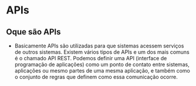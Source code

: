 # APIs 

## Oque são APIs 
- Basicamente APIs são utilizadas para que sistemas acessem serviços de outros sistemas. Existem vários tipos de APIs e um dos mais comuns é o chamado API REST. Podemos definir uma API (interface de programação de aplicações) como um ponto de contato entre sistemas, aplicações ou mesmo partes de uma mesma aplicação, e também como o conjunto de regras que definem como essa comunicação ocorre.


